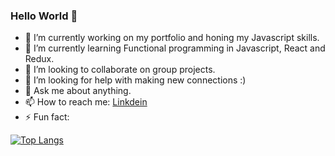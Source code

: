 ### Hello World 👋

- 🔭 I’m currently working on my portfolio and honing my Javascript skills.
- 🌱 I’m currently learning Functional programming in Javascript, React and Redux.
- 👯 I’m looking to collaborate on group projects.
- 🤔 I’m looking for help with making new connections :)
- 💬 Ask me about anything.
- 📫 How to reach me: [Linkdein](https://www.linkedin.com/in/jason-j-cruz/)
- ⚡ Fun fact: 


[![Top Langs](https://github-readme-stats.vercel.app/api/top-langs/?username=CoderJay06&show_icons=true&?theme=dark)](https://github.com/CoderJay06/github-readme-stats)
